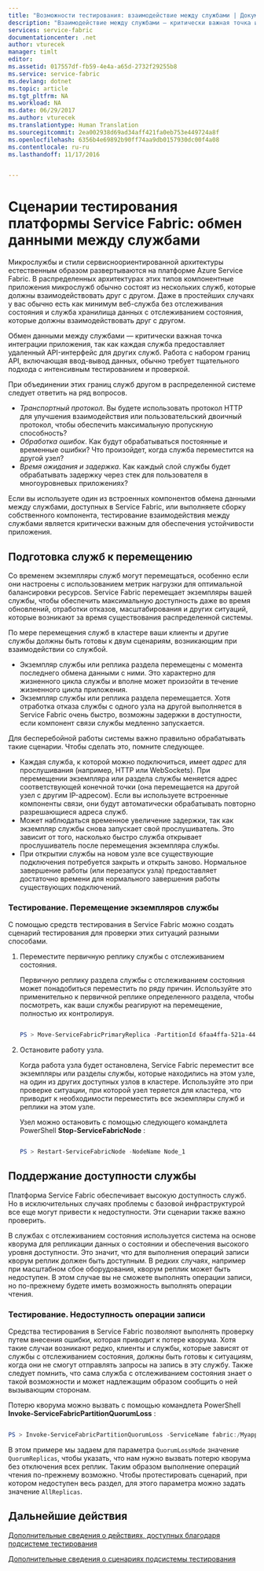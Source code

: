 ```yaml
---
title: "Возможности тестирования: взаимодействие между службами | Документация Майкрософт"
description: "Взаимодействие между службами — критически важная точка интеграции приложения Service Fabric. В этой статье обсуждаются вопросы разработки и методы тестирования."
services: service-fabric
documentationcenter: .net
author: vturecek
manager: timlt
editor: 
ms.assetid: 017557df-fb59-4e4a-a65d-2732f29255b8
ms.service: service-fabric
ms.devlang: dotnet
ms.topic: article
ms.tgt_pltfrm: NA
ms.workload: NA
ms.date: 06/29/2017
ms.author: vturecek
ms.translationtype: Human Translation
ms.sourcegitcommit: 2ea002938d69ad34aff421fa0eb753e449724a8f
ms.openlocfilehash: 6356b4e69892b90ff74aa9db0157930dc00f4a08
ms.contentlocale: ru-ru
ms.lasthandoff: 11/17/2016


---
```

# Сценарии тестирования платформы Service Fabric: обмен данными между службами
<a id="service-fabric-testability-scenarios-service-communication" class="xliff"></a>
Микрослужбы и стили сервисноориентированной архитектуры естественным образом развертываются на платформе Azure Service Fabric. В распределенных архитектурах этих типов компонентные приложения микрослужб обычно состоят из нескольких служб, которые должны взаимодействовать друг с другом. Даже в простейших случаях у вас обычно есть как минимум веб-служба без отслеживания состояния и служба хранилища данных с отслеживанием состояния, которые должны взаимодействовать друг с другом.

Обмен данными между службами — критически важная точка интеграции приложения, так как каждая служба предоставляет удаленный API-интерфейс для других служб. Работа с набором границ API, включающая ввод-вывод данных, обычно требует тщательного подхода с интенсивным тестированием и проверкой.

При объединении этих границ служб другом в распределенной системе следует ответить на ряд вопросов.

* *Транспортный протокол*. Вы будете использовать протокол HTTP для улучшения взаимодействия или пользовательский двоичный протокол, чтобы обеспечить максимальную пропускную способность?
* *Обработка ошибок*. Как будут обрабатываться постоянные и временные ошибки? Что произойдет, когда служба переместится на другой узел?
* *Время ожидания и задержка*. Как каждый слой службы будет обрабатывать задержку через стек для пользователя в многоуровневых приложениях?

Если вы используете один из встроенных компонентов обмена данными между службами, доступных в Service Fabric, или выполняете сборку собственного компонента, тестирование взаимодействия между службами является критически важным для обеспечения устойчивости приложения.

## Подготовка служб к перемещению
<a id="prepare-for-services-to-move" class="xliff"></a>
Со временем экземпляры служб могут перемещаться, особенно если они настроены с использованием метрик нагрузки для оптимальной балансировки ресурсов. Service Fabric перемещает экземпляры вашей службы, чтобы обеспечить максимальную доступность даже во время обновлений, отработки отказов, масштабирования и других ситуаций, которые возникают за время существования распределенной системы.

По мере перемещения служб в кластере ваши клиенты и другие службы должны быть готовы к двум сценариям, возникающим при взаимодействии со службой.

* Экземпляр службы или реплика раздела перемещены с момента последнего обмена данными с ними. Это характерно для жизненного цикла службы и вполне может произойти в течение жизненного цикла приложения.
* Экземпляр службы или реплика раздела перемещается. Хотя отработка отказа службы с одного узла на другой выполняется в Service Fabric очень быстро, возможны задержки в доступности, если компонент связи службы медленно запускается.

Для бесперебойной работы системы важно правильно обрабатывать такие сценарии. Чтобы сделать это, помните следующее.

* Каждая служба, к которой можно подключиться, имеет *адрес* для прослушивания (например, HTTP или WebSockets). При перемещении экземпляра или раздела службы меняется адрес соответствующей конечной точки (она перемещается на другой узел с другим IP-адресом). Если вы используете встроенные компоненты связи, они будут автоматически обрабатывать повторно разрешающиеся адреса служб.
* Может наблюдаться временное увеличение задержки, так как экземпляр службы снова запускает свой прослушиватель. Это зависит от того, насколько быстро служба открывает прослушиватель после перемещения экземпляра службы.
* При открытии службы на новом узле все существующие подключения потребуется закрыть и открыть заново. Нормальное завершение работы (или перезапуск узла) предоставляет достаточно времени для нормального завершения работы существующих подключений.

### Тестирование. Перемещение экземпляров службы
<a id="test-it-move-service-instances" class="xliff"></a>
С помощью средств тестирования в Service Fabric можно создать сценарий тестирования для проверки этих ситуаций разными способами.

1. Переместите первичную реплику службы с отслеживанием состояния.
   
    Первичную реплику раздела службы с отслеживанием состояния может понадобиться переместить по ряду причин. Используйте это применительно к первичной реплике определенного раздела, чтобы посмотреть, как ваши службы реагируют на перемещение, полностью их контролируя.
   
    ```powershell
   
    PS > Move-ServiceFabricPrimaryReplica -PartitionId 6faa4ffa-521a-44e9-8351-dfca0f7e0466 -ServiceName fabric:/MyApplication/MyService
   
    ```
2. Остановите работу узла.
   
    Когда работа узла будет остановлена, Service Fabric переместит все экземпляры или разделы службы, которые находились на этом узле, на один из других доступных узлов в кластере. Используйте это при проверке ситуации, при которой узел теряется для кластера, что приводит к необходимости переместить все экземпляры служб и реплики на этом узле.
   
    Узел можно остановить с помощью следующего командлета PowerShell **Stop-ServiceFabricNode** :
   
    ```powershell
   
    PS > Restart-ServiceFabricNode -NodeName Node_1
   
    ```

## Поддержание доступности службы
<a id="maintain-service-availability" class="xliff"></a>
Платформа Service Fabric обеспечивает высокую доступность служб. Но в исключительных случаях проблемы с базовой инфраструктурой все еще могут привести к недоступности. Эти сценарии также важно проверить.

В службах с отслеживанием состояния используется система на основе кворума для репликации данных о состоянии и обеспечения высокого уровня доступности. Это значит, что для выполнения операций записи кворум реплик должен быть доступным. В редких случаях, например при масштабном сбое оборудования, кворум реплик может быть недоступен. В этом случае вы не сможете выполнять операции записи, но по-прежнему будете иметь возможность выполнять операции чтения.

### Тестирование. Недоступность операции записи
<a id="test-it-write-operation-unavailability" class="xliff"></a>
Средства тестирования в Service Fabric позволяют выполнять проверку путем внесения ошибки, которая приводит к потере кворума. Хотя такие случаи возникают редко, клиенты и службы, которые зависят от службы с отслеживанием состояния, должны быть готовы к ситуациям, когда они не смогут отправлять запросы на запись в эту службу. Также следует помнить, что сама служба с отслеживанием состояния знает о такой возможности и может надлежащим образом сообщить о ней вызывающим сторонам.

Потерю кворума можно вызвать с помощью командлета PowerShell **Invoke-ServiceFabricPartitionQuorumLoss** :

```powershell

PS > Invoke-ServiceFabricPartitionQuorumLoss -ServiceName fabric:/Myapplication/MyService -QuorumLossMode QuorumReplicas -QuorumLossDurationInSeconds 20

```

В этом примере мы задаем для параметра `QuorumLossMode` значение `QuorumReplicas`, чтобы указать, что нам нужно вызвать потерю кворума без отключения всех реплик. Таким образом выполнение операций чтения по-прежнему возможно. Чтобы протестировать сценарий, при котором недоступен весь раздел, для этого параметра можно задать значение `AllReplicas`.

## Дальнейшие действия
<a id="next-steps" class="xliff"></a>
[Дополнительные сведения о действиях, доступных благодаря подсистеме тестирования](service-fabric-testability-actions.md)

[Дополнительные сведения о сценариях подсистемы тестирования](service-fabric-testability-scenarios.md)


